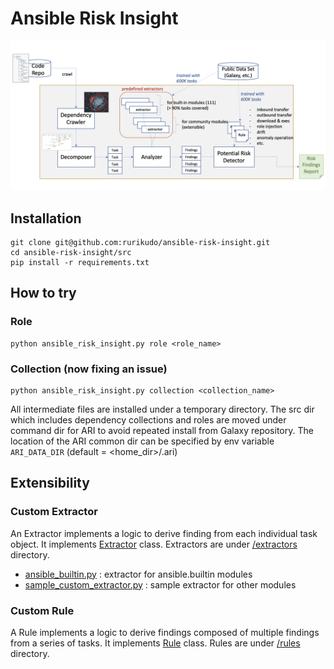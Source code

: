 # Ansible Risk Insight 

![ari arch](doc/images/ari-arch.png)


## Installation
```
git clone git@github.com:rurikudo/ansible-risk-insight.git
cd ansible-risk-insight/src
pip install -r requirements.txt
```

## How to try

### Role
```
python ansible_risk_insight.py role <role_name>
```

### Collection (now fixing an issue)
```
python ansible_risk_insight.py collection <collection_name>
```

All intermediate files are installed under a temporary directory. 
The src dir which includes dependency collections and roles are moved under command dir for ARI to avoid repeated install from Galaxy repository.
The location of the ARI common dir can be specified by env variable `ARI_DATA_DIR` (default = <home_dir>/.ari)

## Extensibility

### Custom Extractor

An Extractor implements a logic to derive finding from each individual task object. It implements [Extractor](src/extractors/base.py#L1-L9) class. Extractors are under [/extractors](extractors/) directory. 
- [ansible_builtin.py](src/extractors/ansible_builtin.py) : extractor for ansible.builtin modules
- [sample_custom_extractor.py](src/extractors/ansible_builtin.py) : sample extractor for other modules 

### Custom Rule
A Rule implements a logic to derive findings composed of multiple findings from a series of tasks. It implements [Rule](src/extractors/base.py#L1-L9) class. Rules are under [/rules](rules/) directory. 



